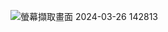 ![螢幕擷取畫面 2024-03-26 142813](https://github.com/Antonypan/Small/assets/162288276/d5744254-d948-412c-9f33-ed55df2366a0)
